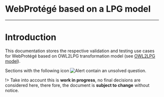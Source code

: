 # WebProtégé based on a LPG model

---

# Introduction

This documentation stores the respective validation and testing use cases for WebProtégé based on OWL2LPG transformation model (see [OWL2LPG model](owl_to_lpg/)).

Sections with the following icon ![Alert](https://icongram.jgog.in/material/alert-octagram.svg?color=fff176&amp;size=16) contain an unsolved question.

!> Take into account this is **work in progress**, no final decisions are considered here, there fore, the document is **subject to change** without notice.
